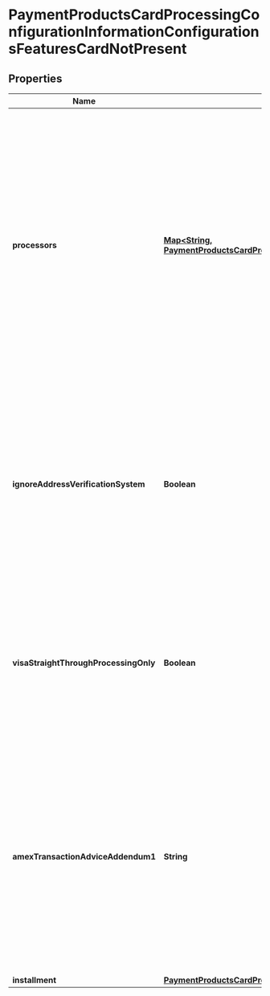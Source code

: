 
# PaymentProductsCardProcessingConfigurationInformationConfigurationsFeaturesCardNotPresent

## Properties
Name | Type | Description | Notes
------------ | ------------- | ------------- | -------------
**processors** | [**Map&lt;String, PaymentProductsCardProcessingConfigurationInformationConfigurationsFeaturesCardNotPresentProcessors&gt;**](PaymentProductsCardProcessingConfigurationInformationConfigurationsFeaturesCardNotPresentProcessors.md) | e.g. * amexdirect * barclays2 * CUP * EFTPOS * fdiglobal * gpx * smartfdc * tsys * vero * VPC  For VPC, CUP and EFTPOS processors, replace the processor name from VPC or CUP or EFTPOS to the actual processor name in the sample request. e.g. replace VPC with &amp;lt;your vpc processor&amp;gt;  |  [optional]
**ignoreAddressVerificationSystem** | **Boolean** | Flag for a sale request that indicates whether to allow the capture service to run even when the authorization receives an AVS decline. Applicable for VPC, FDI Global (fdiglobal), GPX (gpx) and GPN (gpn) processors. |  [optional]
**visaStraightThroughProcessingOnly** | **Boolean** | Indicates if a merchant is enabled for Straight Through Processing - B2B invoice payments. Applicable for FDI Global (fdiglobal), TSYS (tsys), VPC and GPX (gpx) processors. |  [optional]
**amexTransactionAdviceAddendum1** | **String** | Advice addendum field. It is used to display descriptive information about a transaction on customer&#39;s American Express card statement. Applicable for TSYS (tsys), FDI Global (fdiglobal) and American Express Direct (amexdirect) processors. |  [optional]
**installment** | [**PaymentProductsCardProcessingConfigurationInformationConfigurationsFeaturesCardNotPresentInstallment**](PaymentProductsCardProcessingConfigurationInformationConfigurationsFeaturesCardNotPresentInstallment.md) |  |  [optional]



